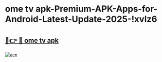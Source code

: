 # ome tv apk-Premium-APK-Apps-for-Android-Latest-Update-2025-!xvlz6

# <h2><a href="https://googleone.com">🔗👉 🔴 ome tv apk</a></h2>

[![acn](https://github.com/user-attachments/assets/0f9c940e-d8b0-45ae-aac7-cd30a18b3e1c)](https://googleone.com)

